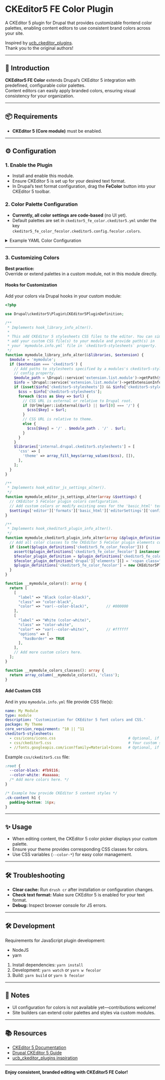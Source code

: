 # CKEditor5 FE Color Plugin

A CKEditor 5 plugin for Drupal that provides customizable frontend color palettes, enabling content editors to use consistent brand colors across your site.

Inspired by [ucb_ckeditor_plugins](https://github.com/CuBoulder/ucb_ckeditor_plugins/tree/main).  
Thank you to the original authors!

---

## 🚀 Introduction

**CKEditor5 FE Color** extends Drupal’s CKEditor 5 integration with predefined, configurable color palettes.  
Content editors can easily apply branded colors, ensuring visual consistency for your organization.

---

## 📦 Requirements

- **CKEditor 5 (Core module)** must be enabled.

---

## ⚙️ Configuration

### 1. Enable the Plugin

- Install and enable this module.
- Ensure CKEditor 5 is set up for your desired text format.
- In Drupal’s text format configuration, drag the **FeColor** button into your CKEditor 5 toolbar.

### 2. Color Palette Configuration

- **Currently, all color settings are code-based** (no UI yet).
- Default palettes are set in `ckeditor5_fe_color.ckeditor5.yml` under the key  
  `ckeditor5_fe_color_fecolor.ckeditor5.config.fecolor.colors`.

<details>
<summary>Example YAML Color Configuration</summary>

```yml
ckeditor5_fe_color_fecolor:
  ckeditor5:
    plugins:
      - fecolor.FeColor
    config:
      fecolor:
        colors:
          - label: Black
            color: '#000000'
            class: 'color-black'
          - label: White
            color: '#FFFFFF'
            class: 'color-white'
            options:
              hasBorder: true
  drupal:
    label: Fe Font Color
    library: ckeditor5_fe_color/ckeditor5.fecolor
    admin_library: ckeditor5_fe_color/admin.fecolor
    class: Drupal\ckeditor5_fe_color\Plugin\CKEditor5Plugin\FeColor
    toolbar_items:
      fecolor:
        label: Fe Font Color
    elements:
      - <span>
      - <span class="color-black color-white">
```
</details>

---

### 3. Customizing Colors

**Best practice:**  
Override or extend palettes in a custom module, not in this module directly.

#### Hooks for Customization

Add your colors via Drupal hooks in your custom module:

```php
<?php

use Drupal\ckeditor5\Plugin\CKEditor5PluginDefinition;

/**
 * Implements hook_library_info_alter().
 *
 * This add CKEditor 5 stylesheets CSS files to the editor. You can simply
 * add your custom CSS file(s) to your module and provide path(s) in
 * your `mymodule.info.yml` file in `ckeditor5-stylesheets` property.
 */
function mymodule_library_info_alter(&$libraries, $extension) {
  $module = 'mymodule';
  if ($extension === 'ckeditor5') {
    // Add paths to stylesheets specified by a modules's ckeditor5-stylesheets
    // config property.
    $module_path = \Drupal::service('extension.list.module')->getPath($module);
    $info = \Drupal::service('extension.list.module')->getExtensionInfo($module);
    if (isset($info['ckeditor5-stylesheets']) && $info['ckeditor5-stylesheets'] !== FALSE) {
      $css = $info['ckeditor5-stylesheets'];
      foreach ($css as $key => $url) {
        // CSS URL is external or relative to Drupal root.
        if (UrlHelper::isExternal($url) || $url[0] === '/') {
          $css[$key] = $url;
        }
        // CSS URL is relative to theme.
        else {
          $css[$key] = '/' . $module_path . '/' . $url;
        }
      }
    }
    $libraries['internal.drupal.ckeditor5.stylesheets'] = [
      'css' => [
        'theme' => array_fill_keys(array_values($css), []),
      ],
    ];
  }
}

/**
 * Implements hook_editor_js_settings_alter().
 */
function mymodule_editor_js_settings_alter(array &$settings) {
  // CKEditor 5 FeColor plugin colors configuration.
  // Add custom colors or modify existing ones for the 'basic_html' text format.
  $settings['editor']['formats']['basic_html']['editorSettings']['config']['fecolor']['colors'] = __mymodule_colors();
}

/**
 * Implements hook_ckeditor5_plugin_info_alter().
 */
function mymodule_ckeditor5_plugin_info_alter(array &$plugin_definitions): void {
  // Add all color classes to the CKEditor 5 FeColor plugin elements configuration.
  if (isset($plugin_definitions['ckeditor5_fe_color_fecolor'])) {
    assert($plugin_definitions['ckeditor5_fe_color_fecolor'] instanceof CKEditor5PluginDefinition);
    $fecolor_plugin_definition = $plugin_definitions['ckeditor5_fe_color_fecolor']->toArray();
    $fecolor_plugin_definition['drupal']['elements'][] = '<span class="' . join(' ', __mymodule_colors_classes()) . '">';
    $plugin_definitions['ckeditor5_fe_color_fecolor'] = new CKEditor5PluginDefinition($fecolor_plugin_definition);
  }
}

function __mymodule_colors(): array {
  return [
    [
      "label" => "Black (color-black)",
      "class" => "color-black",
      "color" => "var(--color-black)",        // #000000
    ],
    [
      "label" => "White (color-white)",
      "class" => "color-white",
      "color" => "var(--color-white)",        // #ffffff
      "options" => [
        "hasBorder" => TRUE
      ],
    ],
    // Add more custom colors here.
  ];
}

function __mymodule_colors_classes(): array {
  return array_column(__mymodule_colors(), 'class');
}
```

#### Add Custom CSS

And in you `mymodule.info.yml` file provide CSS file(s):

```yml
name: My Module
type: module
description: 'Customization for CKEditor 5 font colors and CSS.'
package: My Theme
core_version_requirement: ^10 || ^11
ckeditor5-stylesheets:
  - css/icons/icons.css                                 # Optional, if you use Material Icons
  - css/ckeditor5.css                                   # Your custom styles for CKEditor 5
  - //fonts.googleapis.com/icon?family=Material+Icons   # Optional, if you use Material Icons
```

Example `css/ckeditor5.css` file:

```css
:root {
  --color-black: #fb9116;
  --color-white: #aaaaaa;
  /* Add more colors here. */
}

/* Example how provide CKEditor 5 content styles */
.ck-content h1 {
  padding-bottom: 16px;
}
```

---

## ✨ Usage

- When editing content, the CKEditor 5 color picker displays your custom palette.
- Ensure your theme provides corresponding CSS classes for colors.
- Use CSS variables (`--color-*`) for easy color management.

---

## 🛠️ Troubleshooting

- **Clear cache:** Run `drush cr` after installation or configuration changes.
- **Check text format:** Make sure CKEditor 5 is enabled for your text format.
- **Debug:** Inspect browser console for JS errors.

---

## 🛠️ Development

Requirements for JavaScript plugin development:

- NodeJS
- yarn

1. Install dependencies: `yarn install`
2. Development: `yarn watch` or `yarn w fecolor`
3. Build: `yarn build` or `yarn b fecolor`

---

## 📝 Notes

- UI configuration for colors is not available yet—contributions welcome!
- Site builders can extend color palettes and styles via custom modules.

---

## 📚 Resources

- [CKEditor 5 Documentation](https://ckeditor.com/docs/ckeditor5/latest/)
- [Drupal CKEditor 5 Guide](https://www.drupal.org/docs/core-modules-and-themes/core-modules/ckeditor5-module)
- [ucb_ckeditor_plugins inspiration](https://github.com/CuBoulder/ucb_ckeditor_plugins/tree/main)

---

**Enjoy consistent, branded editing with CKEditor5 FE Color!**

